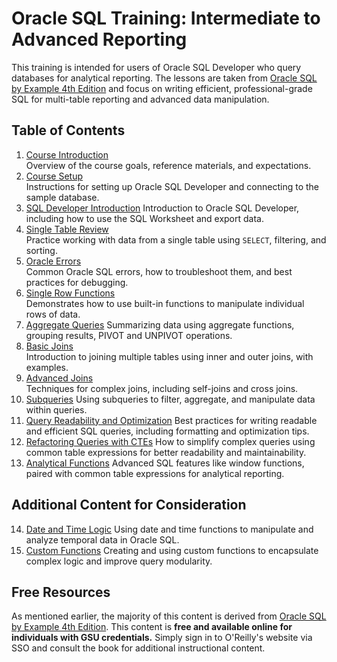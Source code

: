 # Oracle SQL Training: Intermediate to Advanced Reporting

This training is intended for users of Oracle SQL Developer who query databases for analytical reporting. The lessons are taken from [Oracle SQL by Example 4th Edition](https://www.oreilly.com/library/view/oracle-sql-by/9780137047345/) and focus on writing efficient, professional-grade SQL for multi-table reporting and advanced data manipulation. 

## Table of Contents

1. [Course Introduction](Modules/Course_Introduction.md)  
  Overview of the course goals, reference materials, and expectations.
2. [Course Setup](Modules/Course_Setup.md)  
  Instructions for setting up Oracle SQL Developer and connecting to the sample database.
3. [SQL Developer Introduction](Modules/SQL_Developer_Introduction.md)
  Introduction to Oracle SQL Developer, including how to use the SQL Worksheet and export data.
4. [Single Table Review](Modules/Single_Table_Review.md)  
  Practice working with data from a single table using `SELECT`, filtering, and sorting.
5. [Oracle Errors](Modules/Oracle_Errors.md)  
  Common Oracle SQL errors, how to troubleshoot them, and best practices for debugging.
6. [Single Row Functions](Modules/Single_Row_Functions.md)  
  Demonstrates how to use built-in functions to manipulate individual rows of data.
7. [Aggregate Queries](Modules/Aggregate_Queries.md)
  Summarizing data using aggregate functions, grouping results, PIVOT and UNPIVOT operations.
8. [Basic Joins](Modules/Basic_Joins.md)  
  Introduction to joining multiple tables using inner and outer joins, with examples.
9. [Advanced Joins](Modules/Advanced_Joins.md)  
  Techniques for complex joins, including self-joins and cross joins.
10. [Subqueries](Modules/Subqueries.md)
  Using subqueries to filter, aggregate, and manipulate data within queries.
11. [Query Readability and Optimization](Modules/Readability_and_Optimization.md)
  Best practices for writing readable and efficient SQL queries, including formatting and optimization tips.
12. [Refactoring Queries with CTEs](Modules/Refactoring_With_CTEs.md)
  How to simplify complex queries using common table expressions for better readability and maintainability.
13. [Analytical Functions](Modules/Analytical_Functions.md)
  Advanced SQL features like window functions, paired with common table expressions for analytical reporting.

## Additional Content for Consideration
14. [Date and Time Logic](Modules/Date_and_Time_Logic.md)
  Using date and time functions to manipulate and analyze temporal data in Oracle SQL.
15. [Custom Functions](Modules/Custom_Functions.md)
  Creating and using custom functions to encapsulate complex logic and improve query modularity.

## Free Resources
As mentioned earlier, the majority of this content is derived from [Oracle SQL by Example 4th Edition](https://www.oreilly.com/library/view/oracle-sql-by/9780137047345/). This content is **free and available online for individuals with GSU credentials.** Simply sign in to O'Reilly's website via SSO and consult the book for additional instructional content.
